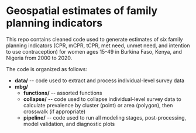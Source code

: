 # Geospatial estimates of family planning indicators

This repo contains cleaned code used to generate estimates of six family planning indicators (CPR, mCPR, tCPR, met need, unmet need, and intention to use contraception) for women ages 15-49 in Burkina Faso, Kenya, and Nigeria from 2000 to 2020. 

The code is organized as follows: 
* **data/** -- code used to extract and process individual-level survey data 
* **mbg/**
  * **functions/** -- assorted functions
  * **collapse/** -- code used to collapse individual-level survey data to calculate prevalence by cluster (point) or area (polygon), then crosswalk (if appropriate) 
  * **pipeline/** -- code used to run all modeling stages, post-processing, model validation, and diagnostic plots 
  
